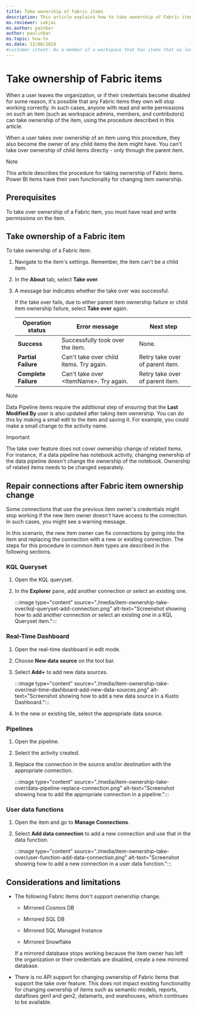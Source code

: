 ```yaml
---
title: Take ownership of Fabric items
description: This article explains how to take ownership of Fabric items when current owner credentials are no longer valid or accessible.
ms.reviewer: sakjai
ms.author: painbar
author: paulinbar
ms.topic: how-to
ms.date: 12/08/2024
#customer intent: As a member of a workspace that has items that no longer work correctly because the current owner has left the organization, I want to know how to take over ownership of such items and make other changes to get the items working again.
---
```

# Take ownership of Fabric items

When a user leaves the organization, or if their credentials become disabled for some reason, it's possible that any Fabric items they own will stop working correctly. In such cases, anyone with read and write permissions on such an item (such as workspace admins, members, and contributors) can take ownership of the item, using the procedure described in this article.

When a user takes over ownership of an item using this procedure, they also become the owner of any child items the item might have. You can't take over ownership of child items directly - only through the parent item.

> [!NOTE]
> This article describes the procedure for taking ownership of Fabric items. Power BI items have their own functionality for changing item ownership.

## Prerequisites

To take over ownership of a Fabric item, you must have read and write permissions on the item.

## Take ownership of a Fabric item

To take ownership of a Fabric item:

1. Navigate to the item's settings. Remember, the item can't be a child item.

1. In the **About** tab, select **Take over**.

1. A message bar indicates whether the take over was successful.

   If the take over fails, due to either parent item ownership failure or child item ownership failure, select **Take over** again.

   | **Operation status** | **Error message** | **Next step** |
   |---|---|---|
   | **Success** | Successfully took over the item. | None. |
   | **Partial Failure** | Can't take over child items. Try again. | Retry take over of parent item. |
   | **Complete Failure** | Can't take over \<ItemName\>. Try again. | Retry take over of parent item. |

> [!NOTE]
> Data Pipeline items require the additional step of ensuring that the **Last Modified By** user is also updated after taking item ownership. You can do this by making a small edit to the item and saving it. For example, you could make a small change to the activity name.

> [!IMPORTANT]
> The take over feature does not cover ownership change of related items. For instance, if a data pipeline has notebook activity, changing ownership of the data pipeline doesn't change the ownership of the notebook. Ownership of related items needs to be changed separately.

## Repair connections after Fabric item ownership change

Some connections that use the previous item owner's credentials might stop working if the new item owner doesn't have access to the connection. In such cases, you might see a warning message.

In this scenario, the new item owner can fix connections by going into the item and replacing the connection with a new or existing connection. The steps for this procedure in common item types are described in the following sections.

### KQL Queryset

1. Open the KQL queryset.

1. In the **Explorer** pane, add another connection or select an existing one.

   :::image type="content" source="./media/item-ownership-take-over/kql-queryset-add-connection.png" alt-text="Screenshot showing how to add another connection or select an existing one in a KQL Queryset item.":::

### Real-Time Dashboard

1. Open the real-time dashboard in edit mode.

1. Choose **New data source** on the tool bar.
 
1. Select **Add+** to add new data sources.

   :::image type="content" source="./media/item-ownership-take-over/real-time-dashboard-add-new-data-sources.png" alt-text="Screenshot showing how to add a new data source in a Kusto Dashboard.":::

1. In the new or existing tile, select the appropriate data source.

### Pipelines

1. Open the pipeline.

1. Select the activity created.

1. Replace the connection in the source and/or destination with the appropriate connection.

   :::image type="content" source="./media/item-ownership-take-over/data-pipeline-replace-connection.png" alt-text="Screenshot showing how to add the appropriate connection in a pipeline.":::

### User data functions

1. Open the item and go to **Manage Connections**.

1. Select **Add data connection** to add a new connection and use that in the data function.

   :::image type="content" source="./media/item-ownership-take-over/user-function-add-data-connection.png" alt-text="Screenshot showing how to add a new connection in a user data function.":::

## Considerations and limitations

* The following Fabric items don't support ownership change.

   * Mirrored Cosmos DB

  * Mirrored SQL DB

  * Mirrored SQL Managed Instance

  * Mirrored Snowflake

   If a mirrored database stops working because the item owner has left the organization or their credentials are disabled, create a new mirrored database.

* There is no API support for changing ownership of Fabric items that support the take over feature. This does not impact existing functionality for changing ownership of items such as semantic models, reports, dataflows gen1 and gen2, datamarts, and warehouses, which continues to be available.